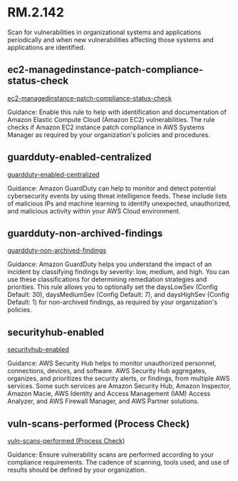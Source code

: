 # RM.2.142
Scan for vulnerabilities in organizational systems and applications periodically and when new vulnerabilities affecting those systems and applications are identified.

##  ec2-managedinstance-patch-compliance-status-check
[ec2-managedinstance-patch-compliance-status-check](https://docs.aws.amazon.com/config/latest/developerguide/ec2-managedinstance-patch-compliance-status-check.html)

Guidance:
Enable this rule to help with identification and documentation of Amazon Elastic Compute Cloud (Amazon EC2) vulnerabilities. The rule checks if Amazon EC2 instance patch compliance in AWS Systems Manager as required by your organization's policies and procedures.

##  guardduty-enabled-centralized
[guardduty-enabled-centralized](https://docs.aws.amazon.com/config/latest/developerguide/guardduty-enabled-centralized.html)

Guidance:
Amazon GuardDuty can help to monitor and detect potential cybersecurity events by using threat intelligence feeds. These include lists of malicious IPs and machine learning to identify unexpected, unauthorized, and malicious activity within your AWS Cloud environment.

##  guardduty-non-archived-findings
[guardduty-non-archived-findings](https://docs.aws.amazon.com/config/latest/developerguide/guardduty-non-archived-findings.html)

Guidance:
Amazon GuardDuty helps you understand the impact of an incident by classifying findings by severity: low, medium, and high. You can use these classifications for determining remediation strategies and priorities. This rule allows you to optionally set the daysLowSev (Config Default: 30), daysMediumSev (Config Default: 7), and daysHighSev (Config Default: 1) for non-archived findings, as required by your organization's policies.

##  securityhub-enabled
[securityhub-enabled](https://docs.aws.amazon.com/config/latest/developerguide/securityhub-enabled.html)

Guidance:
AWS Security Hub helps to monitor unauthorized personnel, connections, devices, and software. AWS Security Hub aggregates, organizes, and prioritizes the security alerts, or findings, from multiple AWS services. Some such services are Amazon Security Hub, Amazon Inspector, Amazon Macie, AWS Identity and Access Management (IAM) Access Analyzer, and AWS Firewall Manager, and AWS Partner solutions.

##  vuln-scans-performed (Process Check)
[vuln-scans-performed (Process Check)](None)

Guidance:
Ensure vulnerability scans are performed according to your compliance requirements. The cadence of scanning, tools used, and use of results should be defined by your organization.
